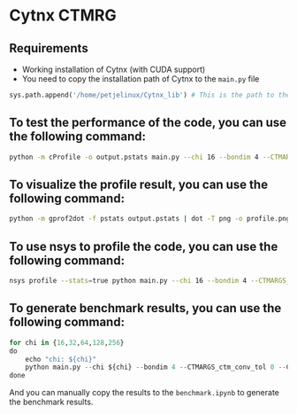 # Cytnx CTMRG

## Requirements

- Working installation of Cytnx (with CUDA support)
- You need to copy the installation path of Cytnx to the `main.py` file
```python
sys.path.append('/home/petjelinux/Cytnx_lib') # This is the path to the Cytnx installation
```

## To test the performance of the code, you can use the following command:

```bash
python -m cProfile -o output.pstats main.py --chi 16 --bondim 4 --CTMARGS_ctm_conv_tol 0 --CTMARGS_ctm_max_iter 10 --GLOBALARGS_device 0 --CTMARGS_projector_svd_method GESVD
```

## To visualize the profile result, you can use the following command:

```bash
python -m gprof2dot -f pstats output.pstats | dot -T png -o profile.png
```

## To use nsys to profile the code, you can use the following command:

```bash
nsys profile --stats=true python main.py --chi 16 --bondim 4 --CTMARGS_ctm_conv_tol 0 --CTMARGS_ctm_max_iter 10 --GLOBALARGS_device 0 --CTMARGS_projector_svd_method GESVD
```

## To generate benchmark results, you can use the following command:
```python
for chi in {16,32,64,128,256} 
do
    echo "chi: ${chi}"
    python main.py --chi ${chi} --bondim 4 --CTMARGS_ctm_conv_tol 0 --CTMARGS_ctm_max_iter 10 --GLOBALARGS_device 0 --CTMARGS_projector_svd_method GESVD
done
```

And you can manually copy the results to the `benchmark.ipynb` to generate the benchmark results.